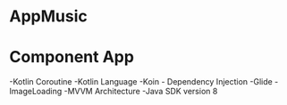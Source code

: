 # AppMusic
# Component App 
-Kotlin Coroutine 
-Kotlin Language
-Koin - Dependency Injection
-Glide - ImageLoading
-MVVM Architecture 
-Java SDK version 8
